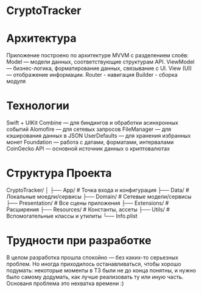 # CryptoTracker

# Архитектура
Приложение построено по архитектуре MVVM с разделением слоёв:
Model — модели данных, соответствующие структурам API.
ViewModel — бизнес-логика, форматирование данных, связывание с UI.
View (UI) — отображение информации.
Router - навигация
Builder - сборка модуля


# Технологии
Swift + UIKit
Combine — для биндингов и обработки асинхронных событий
Alomofire — для сетевых запросов
FileManager — для кэширования данных в JSON
UserDefaults — для хранения избранных монет
Foundation — работа с датами, форматами, интервалами
CoinGecko API — основной источник данных о криптовалютах


# Структура Проекта
CryptoTracker/
│
├── App/              # Точка входа и конфигурация
├── Data/             # Локальные моедли/сервисы
├── Domain/           # Сетевые модели/сервисы
├── Presentation/     # Все сцены приложения
├── Extensions/       # Расширения
├── Resources/        # Константы, ассеты
├── Utils/            # Вспомогательные классы и утилиты
└── Info.plist


# Трудности при разработке
В целом разработка прошла спокойно — без каких-то серьезных проблем.
Но иногда приходилось останавливаться, чтобы хорошо подумать: некоторые моменты в 
ТЗ были не до конца понятны, и нужно было самому додумать, как лучше реализовать ту или иную часть. 
Основаня проблема это нехватка времени :) 

